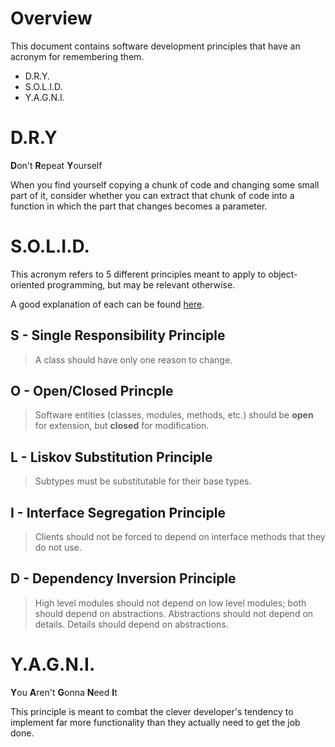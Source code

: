 # Overview
This document contains software development principles that have an acronym for
remembering them.

- D.R.Y.
- S.O.L.I.D.
- Y.A.G.N.I.

# D.R.Y
**D**on't **R**epeat **Y**ourself

When you find yourself copying a chunk of code and changing some small part of
it, consider whether you can extract that chunk of code into a function in
which the part that changes becomes a parameter.

# S.O.L.I.D.
This acronym refers to 5 different principles meant to apply to object-oriented 
programming, but may be relevant otherwise.

A good explanation of each can be found [here](https://deviq.com/solid/).

## S - Single Responsibility Principle
> A class should have only one reason to change.

## O - Open/Closed Princple
> Software entities (classes, modules, methods, etc.) should be **open** for
> extension, but **closed** for modification.

## L - Liskov Substitution Principle
> Subtypes must be substitutable for their base types.

## I - Interface Segregation Principle
> Clients should not be forced to depend on interface methods that they do not
> use.

## D - Dependency Inversion Principle
> High level modules should not depend on low level modules; both should depend
> on abstractions. Abstractions should not depend on details. Details should
> depend on abstractions.

# Y.A.G.N.I.
**Y**ou **A**ren't **G**onna **N**eed **I**t

This principle is meant to combat the clever developer's tendency to implement
far more functionality than they actually need to get the job done.

